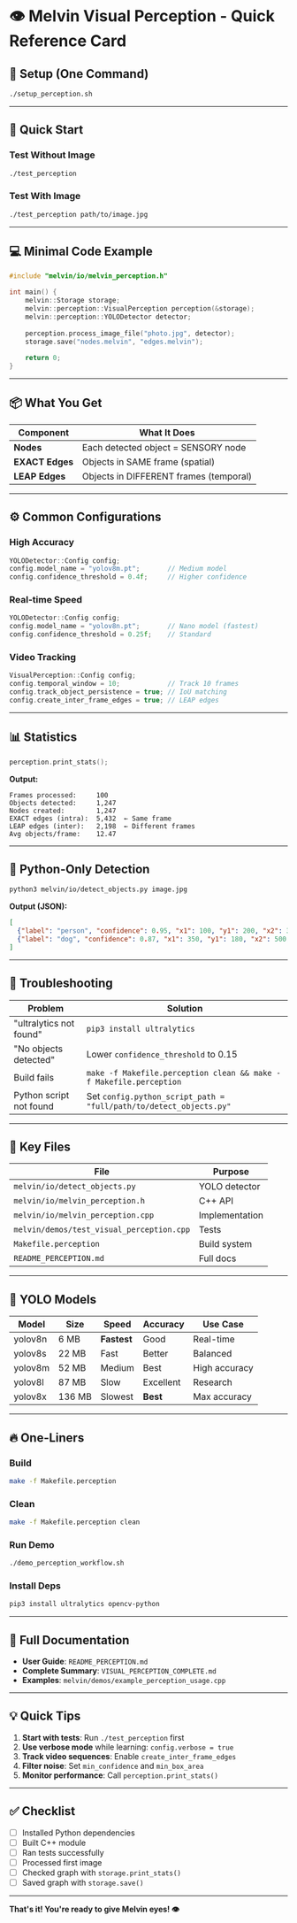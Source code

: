 # 👁️ Melvin Visual Perception - Quick Reference Card

## 🚀 Setup (One Command)

```bash
./setup_perception.sh
```

---

## 🏃 Quick Start

### Test Without Image
```bash
./test_perception
```

### Test With Image
```bash
./test_perception path/to/image.jpg
```

---

## 💻 Minimal Code Example

```cpp
#include "melvin/io/melvin_perception.h"

int main() {
    melvin::Storage storage;
    melvin::perception::VisualPerception perception(&storage);
    melvin::perception::YOLODetector detector;
    
    perception.process_image_file("photo.jpg", detector);
    storage.save("nodes.melvin", "edges.melvin");
    
    return 0;
}
```

---

## 📦 What You Get

| Component | What It Does |
|-----------|--------------|
| **Nodes** | Each detected object = SENSORY node |
| **EXACT Edges** | Objects in SAME frame (spatial) |
| **LEAP Edges** | Objects in DIFFERENT frames (temporal) |

---

## ⚙️ Common Configurations

### High Accuracy
```cpp
YOLODetector::Config config;
config.model_name = "yolov8m.pt";       // Medium model
config.confidence_threshold = 0.4f;     // Higher confidence
```

### Real-time Speed
```cpp
YOLODetector::Config config;
config.model_name = "yolov8n.pt";       // Nano model (fastest)
config.confidence_threshold = 0.25f;    // Standard
```

### Video Tracking
```cpp
VisualPerception::Config config;
config.temporal_window = 10;            // Track 10 frames
config.track_object_persistence = true; // IoU matching
config.create_inter_frame_edges = true; // LEAP edges
```

---

## 📊 Statistics

```cpp
perception.print_stats();
```

**Output:**
```
Frames processed:     100
Objects detected:     1,247
Nodes created:        1,247
EXACT edges (intra):  5,432  ← Same frame
LEAP edges (inter):   2,198  ← Different frames
Avg objects/frame:    12.47
```

---

## 🐍 Python-Only Detection

```bash
python3 melvin/io/detect_objects.py image.jpg
```

**Output (JSON):**
```json
[
  {"label": "person", "confidence": 0.95, "x1": 100, "y1": 200, "x2": 300, "y2": 400},
  {"label": "dog", "confidence": 0.87, "x1": 350, "y1": 180, "x2": 500, "y2": 320}
]
```

---

## 🔧 Troubleshooting

| Problem | Solution |
|---------|----------|
| "ultralytics not found" | `pip3 install ultralytics` |
| "No objects detected" | Lower `confidence_threshold` to 0.15 |
| Build fails | `make -f Makefile.perception clean && make -f Makefile.perception` |
| Python script not found | Set `config.python_script_path = "full/path/to/detect_objects.py"` |

---

## 📁 Key Files

| File | Purpose |
|------|---------|
| `melvin/io/detect_objects.py` | YOLO detector |
| `melvin/io/melvin_perception.h` | C++ API |
| `melvin/io/melvin_perception.cpp` | Implementation |
| `melvin/demos/test_visual_perception.cpp` | Tests |
| `Makefile.perception` | Build system |
| `README_PERCEPTION.md` | Full docs |

---

## 🎯 YOLO Models

| Model | Size | Speed | Accuracy | Use Case |
|-------|------|-------|----------|----------|
| yolov8n | 6 MB | **Fastest** | Good | Real-time |
| yolov8s | 22 MB | Fast | Better | Balanced |
| yolov8m | 52 MB | Medium | Best | High accuracy |
| yolov8l | 87 MB | Slow | Excellent | Research |
| yolov8x | 136 MB | Slowest | **Best** | Max accuracy |

---

## 🔥 One-Liners

### Build
```bash
make -f Makefile.perception
```

### Clean
```bash
make -f Makefile.perception clean
```

### Run Demo
```bash
./demo_perception_workflow.sh
```

### Install Deps
```bash
pip3 install ultralytics opencv-python
```

---

## 📖 Full Documentation

- **User Guide**: `README_PERCEPTION.md`
- **Complete Summary**: `VISUAL_PERCEPTION_COMPLETE.md`
- **Examples**: `melvin/demos/example_perception_usage.cpp`

---

## 💡 Quick Tips

1. **Start with tests**: Run `./test_perception` first
2. **Use verbose mode** while learning: `config.verbose = true`
3. **Track video sequences**: Enable `create_inter_frame_edges`
4. **Filter noise**: Set `min_confidence` and `min_box_area`
5. **Monitor performance**: Call `perception.print_stats()`

---

## ✅ Checklist

- [ ] Installed Python dependencies
- [ ] Built C++ module
- [ ] Ran tests successfully
- [ ] Processed first image
- [ ] Checked graph with `storage.print_stats()`
- [ ] Saved graph with `storage.save()`

---

**That's it! You're ready to give Melvin eyes! 👁️**


